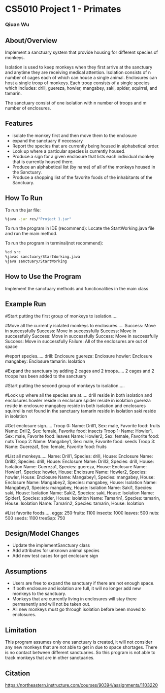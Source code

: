 # CS5010 Project 1 - Primates
### Qiuan Wu
##
## About/Overview

Implement a sanctuary system that provide housing for different species of monkeys. 

Isolation is used to keep monkeys when they first arrive at the sanctuary and anytime they are receiving medical attention. Isolation consists of n number of cages each of which can house a single animal. Enclosures can host a single troop of monkeys. Each troop consists of a single species which includes: drill, guereza, howler, mangabey, saki, spider, squirrel, and tamarin.

The sanctuary consist of one isolation with n number of troops and m number of enclosures.

## Features
- isolate the monkey first and then move them to the enclosure
- expand the sanctuary if necessary
- Report the species that are currently being housed in alphabetical order.
- Look up where a particular species is currently housed. 
- Produce a sign for a given enclosure that lists each individual monkey that is currently housed there. 
- Produce an alphabetical list (by name) of all of the monkeys housed in the Sanctuary. 
- Produce a shopping list of the favorite foods of the inhabitants of the Sanctuary. 

## How To Run
To run the jar file:
```sh
%java -jar res/"Project 1.jar"
```

To run the program in IDE (recommend):
Locate the StartWorking.java file and run the main method.

To run the program in terminal(not recommend):
```sh
%cd src  
%javac sanctuary/StartWorking.java
%java sanctuary/StartWorking
```

## How to Use the Program
Implement the sanctuary methods and functionalities in the main class 


## Example Run
#Start putting the first group of monkeys to isolation.....

#Move all the currently isolated monkeys to enclosures.....
Success: Move in successfully
Success: Move in successfully
Success: Move in successfully
Success: Move in successfully
Success: Move in successfully
Success: Move in successfully
Failure: All of the enclosures are out of space

#report species.....
drill: Enclosure
guereza: Enclosure
howler: Enclosure
mangabey: Enclosure
tamarin: Isolation

#Expand the sanctuary by adding 2 cages and 2 troops.....
2 cages and 2 troops has been added to the sanctuary

#Start putting the second group of monkeys to isolation.....

#Look up where all the species are at.....
drill reside in both isolation and enclosures
howler reside in enclosure
spider reside in isolation
guereza reside in enclosure
mangabey reside in both isolation and enclosures
squirrel is not found in the sanctuary
tamarin reside in isolation
saki reside in isolation

#Get enclosure sign.....
Troop 0:
Name: Drill1, Sex: male, Favorite food: fruits
Name: Drill2, Sex: female, Favorite food: insects
Troop 1:
Name: Howler1, Sex: male, Favorite food: leaves
Name: Howler2, Sex: female, Favorite food: nuts
Troop 2:
Name: Mangabey1, Sex: male, Favorite food: seeds
Troop 3:
Name: Guereza1, Sex: female, Favorite food: fruits

#List all monkeys.....
Name: Drill1, Species: drill, House: Enclosure
Name: Drill2, Species: drill, House: Enclosure
Name: Drill3, Species: drill, House: Isolation
Name: Guereza1, Species: guereza, House: Enclosure
Name: Howler1, Species: howler, House: Enclosure
Name: Howler2, Species: howler, House: Enclosure
Name: Mangabey1, Species: mangabey, House: Enclosure
Name: Mangabey2, Species: mangabey, House: Isolation
Name: Mangabey3, Species: mangabey, House: Isolation
Name: Saki1, Species: saki, House: Isolation
Name: Saki2, Species: saki, House: Isolation
Name: Spider1, Species: spider, House: Isolation
Name: Tamarin1, Species: tamarin, House: Isolation
Name: Tamarin2, Species: tamarin, House: Isolation

#List favorite foods.....
eggs: 250
fruits: 1100
insects: 1000
leaves: 500
nuts: 500
seeds: 1100
treeSap: 750

## Design/Model Changes
- Update the implementSanctuary class 
- Add attributes for unknown animal species
- Add new test cases for get enclosure sign

## Assumptions
- Users are free to expand the sanctuary if there are not enough space.
- If both enclosure and isolation are full, it will no longer add new monkeys to the sanctuary.
- Monkeys that are currently living in enclosures will stay there permanently and will not be taken out.
- All new monkeys must go through isolation before been moved to enclosures.

## Limitation
This program assumes only one sanctuary is created, it will not consider any new monkeys that are not able to get in due to space shortages. There is no contact between different sanctuaries. So this program is not able to track monkeys that are in other sanctuaries.
## Citation
https://northeastern.instructure.com/courses/90394/assignments/1103220
